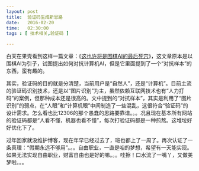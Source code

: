 ```yaml
---
layout: post
title:  验证码生成新思路
date:   2016-02-20
time:   02:30:00
tags : [ 技术相关,验证码 ]

---
```



白天在果壳看到这样一篇文章：《[这也许将是围棋AI的最后死穴](http://www.guokr.com/article/441154/?page=2)》，这文章原本是以围棋AI为引子，试图提出如何对抗计算机AI，但是它里面提到了一个“对抗样本”的东西，蛮有趣的。

其实，验证码的目的就是分清楚，当前用户是“自然人”，还是“计算机”。目前主流的验证码识别技术，还是以“图片识别”为主，虽然依赖互联网技术也有“人力打码”的案例，但那种成本还是很高的。文中提到的“对抗样本”，其实是利用了“图片识别”的弱点，在“人眼”和“计算机眼”中间制造了一些混乱，这很符合“验证码”的设计需求。怎么看也比12306的那个愚蠢的思路要靠谱。。。况且现在基本所有网站的验证码都是“人看不懂，机器也看不懂”，每次打验证码都是一种煎熬。这堆垃好好优化下了。

过年回家就没维护博客，现在年早已经过去了，班也都上了一周了。再次认证了一条真理：“假期永远不够用”。。。自由职业，一直是咱的梦想，希望有一天能实现。如果无法实现自由职业，财富自由也是好的嘛。。。哇擦！口水流了一嘴丫，又做美梦啦。。。